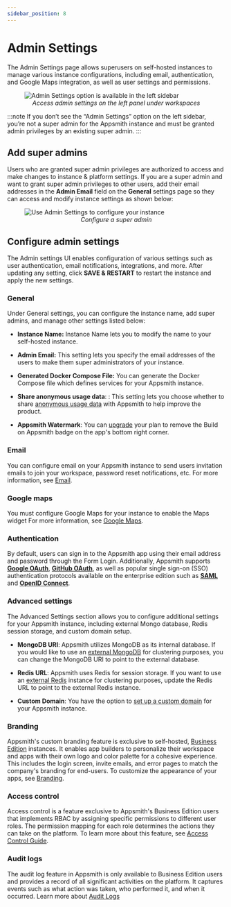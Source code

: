 ```yaml
---
sidebar_position: 8
---
```

# Admin Settings


The Admin Settings page allows superusers on self-hosted instances to manage various instance configurations, including email, authentication, and Google Maps integration, as well as user settings and permissions.

<figure>
  <img src="/img/super-admin-sidebar.png" style= {{width:"700px", height:"auto"}} alt="Admin Settings option is available in the left sidebar"/>
  <figcaption align = "center"><i>Access admin settings on the left panel under workspaces</i></figcaption>
</figure>

:::note
If you don’t see the “Admin Settings” option on the left sidebar, you’re not a super admin for the Appsmith instance and must be granted admin privileges by an existing super admin.
:::


## Add super admins
Users who are granted super admin privileges are authorized to access and make changes to instance & platform settings. If you are a super admin and want to grant super admin privileges to other users, add their email addresses in the **Admin Email** field on the **General** settings page so they can access and modify instance settings as shown below:




<figure>
  <img src="/img/admin-email-settings.png" style= {{width:"700px", height:"auto"}} alt="Use Admin Settings to configure your instance"/>
  <figcaption align = "center"><i>Configure a super admin</i></figcaption>
</figure>




## Configure admin settings
The Admin settings UI enables configuration of various settings such as user authentication, email notifications, integrations, and more. After updating any setting,  click **SAVE & RESTART** to restart the instance and apply the new settings.

### General

Under General settings, you can configure the instance name, add super admins, and manage other settings listed below:

* **Instance Name:** Instance Name lets you to modify the name to your self-hosted instance.

* **Admin Email:** This setting lets you specify the email addresses of the users to make them super administrators of your instance.

* **Generated Docker Compose File:** You can generate the Docker Compose file which defines services for your Appsmith instance. 

* **Share anonymous usage data**: : This setting lets you choose whether to share [anonymous usage data](/product/telemetry#opt-in-telemetry) with Appsmith to help improve the product.

* **Appsmith Watermark**: You can [upgrade](https://www.appsmith.com/pricing) your plan to remove the Build on Appsmith badge on the app's bottom right corner.

### Email

You can configure email on your Appsmith instance to send users invitation emails to join your workspace, password reset notifications, etc. For more information, see [Email](/getting-started/setup/instance-configuration/email).




### Google maps

 You must configure Google Maps for your instance to enable the Maps widget  For more information, see [Google Maps](/getting-started/setup/instance-configuration/email).




### Authentication
By default, users can sign in to the Appsmith app using their email address and password through the Form Login. Additionally, Appsmith supports [**Google OAuth**](/getting-started/setup/instance-configuration/authentication/google-login), [**GitHub OAuth**](/getting-started/setup/instance-configuration/authentication/github-login), as well as popular single sign-on (SSO) authentication protocols available on the enterprise edition such as [**SAML**](/getting-started/setup/instance-configuration/authentication/security-assertion-markup-language-saml)  and [**OpenID Connect**](/getting-started/setup/instance-configuration/authentication/openid-connect-oidc).


### Advanced settings
The Advanced Settings section allows you to configure additional settings for your Appsmith instance, including external Mongo database, Redis session storage, and custom domain setup.

* **MongoDB URI**: Appsmith utilizes MongoDB as its internal database. If you would like to use an [external MongoDB](/getting-started/setup/instance-configuration/custom-mongodb-redis) for clustering purposes, you can change the MongoDB URI to point to the external database.

* **Redis URL**: Appsmith uses Redis for session storage. If you want to use an [external Redis](/getting-started/setup/instance-configuration/custom-mongodb-redis) instance for clustering purposes, update the Redis URL to point to the external Redis instance.

* **Custom Domain**: You have the option to [set up a custom domain](/getting-started/setup/instance-configuration/custom-domain) for your Appsmith instance. 



### Branding

Appsmith's custom branding feature is exclusive to self-hosted, [Business Edition](https://www.appsmith.com/pricing) instances. It enables app builders to personalize their workspace and apps with their own logo and color palette for a cohesive experience. This includes the login screen, invite emails, and error pages to match the company's branding for end-users. To customize the appearance of your apps, see [Branding](/advanced-concepts/branding).



### Access control

Access control is a feature exclusive to Appsmith's Business Edition users that implements RBAC by assigning specific permissions to different user roles. The permission mapping for each role determines the actions they can take on the platform. To learn more about this feature, see [Access Control Guide](/advanced-concepts/access-control).

### Audit logs
The audit log feature in Appsmith is only available to Business Edition users and provides a record of all significant activities on the platform. It captures events such as what action was taken, who performed it, and when it occurred. Learn more about [Audit Logs](/advanced-concepts/audit-logs)
